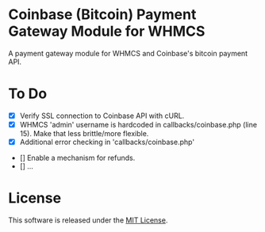 Coinbase (Bitcoin) Payment Gateway Module for WHMCS
======================

A payment gateway module for WHMCS and Coinbase's bitcoin payment API.



To Do
======================

- [x] Verify SSL connection to Coinbase API with cURL.
- [x] WHMCS 'admin' username is hardcoded in callbacks/coinbase.php (line 15). Make that less brittle/more flexible.
- [x] Additional error checking in 'callbacks/coinbase.php'
- [] Enable a mechanism for refunds.
- [] ...



License
======================

This software is released under the [MIT License](http://opensource.org/licenses/MIT).
